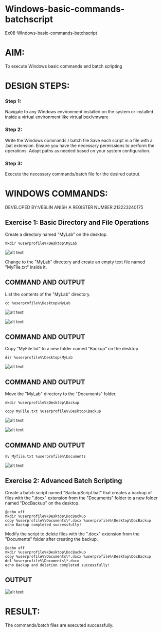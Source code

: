 # Windows-basic-commands-batchscript
Ex08-Windows-basic-commands-batchscript

# AIM:
To execute Windows basic commands and batch scripting

# DESIGN STEPS:

### Step 1:

Navigate to any Windows environment installed on the system or installed inside a virtual environment like virtual box/vmware 

### Step 2:

Write the Windows commands / batch file
Save each script in a file with a .bat extension.
Ensure you have the necessary permissions to perform the operations.
Adapt paths as needed based on your system configuration.
### Step 3:

Execute the necessary commands/batch file for the desired output. 




# WINDOWS COMMANDS:
DEVELOPED BY:VESLIN ANISH A  REGISTER NUMBER:212223240175
## Exercise 1: Basic Directory and File Operations
Create a directory named "MyLab" on the desktop.
```
mkdir %userprofile%\Desktop\MyLab
```
![alt text](1.png)


Change to the "MyLab" directory and create an empty text file named "MyFile.txt" inside it.


## COMMAND AND OUTPUT
List the contents of the "MyLab" directory.
```
cd %userprofile%\Desktop\MyLab
```
![alt text](2.png)

![alt text](3.png)




## COMMAND AND OUTPUT

Copy "MyFile.txt" to a new folder named "Backup" on the desktop.

```
dir %userprofile%\Desktop\MyLab
```

![alt text](4.png)

## COMMAND AND OUTPUT

Move the "MyLab" directory to the "Documents" folder.

```
mkdir %userprofile%\Desktop\Backup

copy MyFile.txt %userprofile%\Desktop\Backup
```
![alt text](5.png)

![alt text](6.png)

## COMMAND AND OUTPUT

```
mv Myfile.txt %userprofile%\Documents
```
![alt text](7.png)

## Exercise 2: Advanced Batch Scripting
Create a batch script named "BackupScript.bat" that creates a backup of files with the ".docx" extension from the "Documents" folder to a new folder named "DocBackup" on the desktop.
```
@echo off
mkdir %userprofile%\Desktop\DocBackup
copy %userprofile%\Documents\*.docx %userprofile%\Desktop\DocBackup
echo Backup completed successfully!
```
Modify the script to delete files with the ".docx" extension from the "Documents" folder after creating the backup.

```
@echo off
mkdir %userprofile%\Desktop\DocBackup
copy %userprofile%\Documents\*.docx %userprofile%\Desktop\DocBackup
del %userprofile%\Documents\*.docx
echo Backup and deletion completed successfully!
```



## OUTPUT

![alt text](8.png)



# RESULT:
The commands/batch files are executed successfully.

